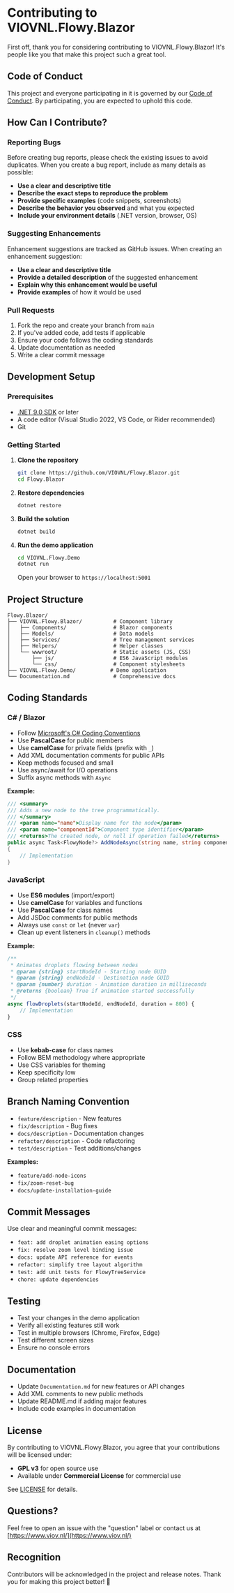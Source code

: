 # Contributing to VIOVNL.Flowy.Blazor

First off, thank you for considering contributing to VIOVNL.Flowy.Blazor! It's people like you that make this project such a great tool.

## Code of Conduct

This project and everyone participating in it is governed by our [Code of Conduct](CODE_OF_CONDUCT.md). By participating, you are expected to uphold this code.

## How Can I Contribute?

### Reporting Bugs

Before creating bug reports, please check the existing issues to avoid duplicates. When you create a bug report, include as many details as possible:

- **Use a clear and descriptive title**
- **Describe the exact steps to reproduce the problem**
- **Provide specific examples** (code snippets, screenshots)
- **Describe the behavior you observed** and what you expected
- **Include your environment details** (.NET version, browser, OS)

### Suggesting Enhancements

Enhancement suggestions are tracked as GitHub issues. When creating an enhancement suggestion:

- **Use a clear and descriptive title**
- **Provide a detailed description** of the suggested enhancement
- **Explain why this enhancement would be useful**
- **Provide examples** of how it would be used

### Pull Requests

1. Fork the repo and create your branch from `main`
2. If you've added code, add tests if applicable
3. Ensure your code follows the coding standards
4. Update documentation as needed
5. Write a clear commit message

## Development Setup

### Prerequisites

- [.NET 9.0 SDK](https://dotnet.microsoft.com/download/dotnet/9.0) or later
- A code editor (Visual Studio 2022, VS Code, or Rider recommended)
- Git

### Getting Started

1. **Clone the repository**
   ```bash
   git clone https://github.com/VIOVNL/Flowy.Blazor.git
   cd Flowy.Blazor
   ```

2. **Restore dependencies**
   ```bash
   dotnet restore
   ```

3. **Build the solution**
   ```bash
   dotnet build
   ```

4. **Run the demo application**
   ```bash
   cd VIOVNL.Flowy.Demo
   dotnet run
   ```
   Open your browser to `https://localhost:5001`

## Project Structure

```
Flowy.Blazor/
├── VIOVNL.Flowy.Blazor/          # Component library
│   ├── Components/               # Blazor components
│   ├── Models/                   # Data models
│   ├── Services/                 # Tree management services
│   ├── Helpers/                  # Helper classes
│   └── wwwroot/                  # Static assets (JS, CSS)
│       ├── js/                   # ES6 JavaScript modules
│       └── css/                  # Component stylesheets
├── VIOVNL.Flowy.Demo/           # Demo application
└── Documentation.md              # Comprehensive docs
```

## Coding Standards

### C# / Blazor

- Follow [Microsoft's C# Coding Conventions](https://docs.microsoft.com/en-us/dotnet/csharp/fundamentals/coding-style/coding-conventions)
- Use **PascalCase** for public members
- Use **camelCase** for private fields (prefix with `_`)
- Add XML documentation comments for public APIs
- Keep methods focused and small
- Use async/await for I/O operations
- Suffix async methods with `Async`

**Example:**
```csharp
/// <summary>
/// Adds a new node to the tree programmatically.
/// </summary>
/// <param name="name">Display name for the node</param>
/// <param name="componentId">Component type identifier</param>
/// <returns>The created node, or null if operation failed</returns>
public async Task<FlowyNode?> AddNodeAsync(string name, string componentId)
{
    // Implementation
}
```

### JavaScript

- Use **ES6 modules** (import/export)
- Use **camelCase** for variables and functions
- Use **PascalCase** for class names
- Add JSDoc comments for public methods
- Always use `const` or `let` (never `var`)
- Clean up event listeners in `cleanup()` methods

**Example:**
```javascript
/**
 * Animates droplets flowing between nodes
 * @param {string} startNodeId - Starting node GUID
 * @param {string} endNodeId - Destination node GUID
 * @param {number} duration - Animation duration in milliseconds
 * @returns {boolean} True if animation started successfully
 */
async flowDroplets(startNodeId, endNodeId, duration = 800) {
    // Implementation
}
```

### CSS

- Use **kebab-case** for class names
- Follow BEM methodology where appropriate
- Use CSS variables for theming
- Keep specificity low
- Group related properties

## Branch Naming Convention

- `feature/description` - New features
- `fix/description` - Bug fixes
- `docs/description` - Documentation changes
- `refactor/description` - Code refactoring
- `test/description` - Test additions/changes

**Examples:**
- `feature/add-node-icons`
- `fix/zoom-reset-bug`
- `docs/update-installation-guide`

## Commit Messages

Use clear and meaningful commit messages:

- `feat: add droplet animation easing options`
- `fix: resolve zoom level binding issue`
- `docs: update API reference for events`
- `refactor: simplify tree layout algorithm`
- `test: add unit tests for FlowyTreeService`
- `chore: update dependencies`

## Testing

- Test your changes in the demo application
- Verify all existing features still work
- Test in multiple browsers (Chrome, Firefox, Edge)
- Test different screen sizes
- Ensure no console errors

## Documentation

- Update `Documentation.md` for new features or API changes
- Add XML comments to new public methods
- Update README.md if adding major features
- Include code examples in documentation

## License

By contributing to VIOVNL.Flowy.Blazor, you agree that your contributions will be licensed under:
- **GPL v3** for open source use
- Available under **Commercial License** for commercial use

See [LICENSE](LICENSE) for details.

## Questions?

Feel free to open an issue with the "question" label or contact us at [https://www.viov.nl/](https://www.viov.nl/)

## Recognition

Contributors will be acknowledged in the project and release notes. Thank you for making this project better! 🎉
